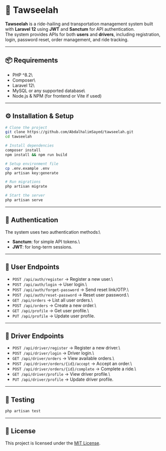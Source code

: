 # 🚖 Tawseelah

**Tawseelah** is a ride-hailing and transportation management system
built with **Laravel 12** using **JWT** and **Sanctum** for API
authentication.\
The system provides APIs for both **users** and **drivers**, including
registration, login, password reset, order management, and ride
tracking.

------------------------------------------------------------------------

## 📦 Requirements

-   PHP \^8.2\
-   Composer\
-   Laravel 12\
-   MySQL or any supported database\
-   Node.js & NPM (for frontend or Vite if used)

------------------------------------------------------------------------

## ⚙️ Installation & Setup

``` bash
# Clone the project
git clone https://github.com/AbdalhalimSayed/tawseelah.git
cd tawseelah

# Install dependencies
composer install
npm install && npm run build

# Setup environment file
cp .env.example .env
php artisan key:generate

# Run migrations
php artisan migrate

# Start the server
php artisan serve
```

------------------------------------------------------------------------

## 🔑 Authentication

The system uses two authentication methods:\
- **Sanctum**: for simple API tokens.\
- **JWT**: for long-term sessions.

------------------------------------------------------------------------

## 👤 User Endpoints

-   `POST /api/auth/register` → Register a new user.\
-   `POST /api/auth/login` → User login.\
-   `POST /api/auth/forget-password` → Send reset link/OTP.\
-   `POST /api/auth/reset-password` → Reset user password.\
-   `GET /api/orders` → List all user orders.\
-   `POST /api/orders` → Create a new order.\
-   `GET /api/profile` → Get user profile.\
-   `PUT /api/profile` → Update user profile.

------------------------------------------------------------------------

## 🚗 Driver Endpoints

-   `POST /api/driver/register` → Register a new driver.\
-   `POST /api/driver/login` → Driver login.\
-   `GET /api/driver/orders` → View available orders.\
-   `POST /api/driver/orders/{id}/accept` → Accept an order.\
-   `POST /api/driver/orders/{id}/complete` → Complete a ride.\
-   `GET /api/driver/profile` → View driver profile.\
-   `PUT /api/driver/profile` → Update driver profile.

------------------------------------------------------------------------

## 🧪 Testing

``` bash
php artisan test
```

------------------------------------------------------------------------

## 📄 License

This project is licensed under the [MIT License](LICENSE).
